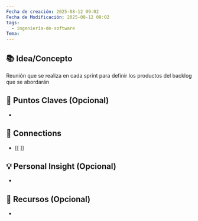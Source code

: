 ```yaml
---
Fecha de creación: 2025-08-12 09:02
Fecha de Modificación: 2025-08-12 09:02
tags:
  - ingeniería-de-software
Tema:
---
```



## 📚 Idea/Concepto 

Reunión que se realiza en cada sprint para definir los productos del backlog que se abordarán
## 📌 Puntos Claves (Opcional)
- 

## 🔗 Connections
- [[ ]]

## 💡 Personal Insight (Opcional)
- 
## 🧾 Recursos (Opcional)
- 